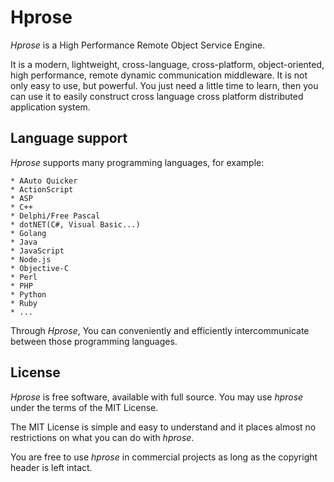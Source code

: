 Hprose
===============

*Hprose* is a High Performance Remote Object Service Engine. 

It is a modern, lightweight, cross-language, cross-platform, object-oriented,
high performance, remote dynamic communication middleware. It is not only easy to
use, but powerful. You just need a little time to learn, then you can use it to
easily construct cross language cross platform distributed application system.

Language support
----------------

*Hprose* supports many programming languages, for example:

    * AAuto Quicker
    * ActionScript
    * ASP
    * C++
    * Delphi/Free Pascal
    * dotNET(C#, Visual Basic...)
    * Golang
    * Java
    * JavaScript
    * Node.js
    * Objective-C
    * Perl
    * PHP
    * Python
    * Ruby
    * ...

Through *Hprose*, You can conveniently and efficiently intercommunicate between those
programming languages.

License
-------

*Hprose* is free software, available with full source. You may use *hprose* under the terms of the MIT License. 

The MIT License is simple and easy to understand and it places almost no restrictions on what you can do with *hprose*.

You are free to use *hprose* in commercial projects as long as the copyright header is left intact.
